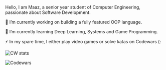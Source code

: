 <!--
**MaazSaeed/MaazSaeed** is a ✨ _special_ ✨ repository because its `README.md` (this file) appears on your GitHub profile.


Here are some ideas to get you started:
-->

Hello, I am Maaz, a senior year student of Computer Engineering, passionate about Software Development.

🔭 I’m currently working on building a fully featured OOP language.

🌱 I’m currently learning Deep Learning, Systems and Game Programming.

⚡ In my spare time, I either play video games or solve katas on Codewars (:

<!--
-  👯 I’m looking to collaborate on 
- 🤔 I’m looking for help with ...
- 💬 Ask me about ...
- 📫 How to reach me: ...
- 
-->
![CW stats](https://www.codewars.com/users/maaze_e/badges/large)

![Codewars](https://github.r2v.ch/codewars?user=maaze_e&name=true&top_languages=true&stroke=%23b362ff&theme=gradient)

